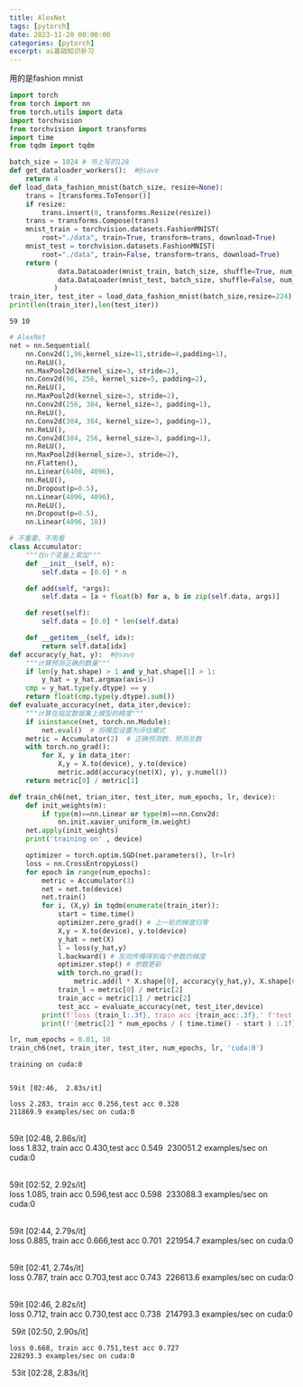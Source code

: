 ```yaml
---
title: AlexNet
tags: [pytorch]
date: 2023-11-20 00:00:00
categories: [pytorch]
excerpt: ai基础知识补习
---
```


用的是fashion mnist


```python
import torch
from torch import nn
from torch.utils import data
import torchvision
from torchvision import transforms
import time
from tqdm import tqdm
```


```python
batch_size = 1024 # 书上写的128
def get_dataloader_workers():  #@save
    return 4
def load_data_fashion_mnist(batch_size, resize=None): 
    trans = [transforms.ToTensor()]
    if resize:
        trans.insert(0, transforms.Resize(resize))
    trans = transforms.Compose(trans)
    mnist_train = torchvision.datasets.FashionMNIST(
        root="./data", train=True, transform=trans, download=True)
    mnist_test = torchvision.datasets.FashionMNIST(
        root="./data", train=False, transform=trans, download=True)
    return (
            data.DataLoader(mnist_train, batch_size, shuffle=True, num_workers=get_dataloader_workers()), 
            data.DataLoader(mnist_test, batch_size, shuffle=False, num_workers=get_dataloader_workers())
           )
train_iter, test_iter = load_data_fashion_mnist(batch_size,resize=224)
print(len(train_iter),len(test_iter))
```

    59 10



```python
# AlexNet
net = nn.Sequential(
    nn.Conv2d(1,96,kernel_size=11,stride=4,padding=1),
    nn.ReLU(),
    nn.MaxPool2d(kernel_size=3, stride=2),
    nn.Conv2d(96, 256, kernel_size=5, padding=2), 
    nn.ReLU(),
    nn.MaxPool2d(kernel_size=3, stride=2),
    nn.Conv2d(256, 384, kernel_size=3, padding=1), 
    nn.ReLU(),
    nn.Conv2d(384, 384, kernel_size=3, padding=1), 
    nn.ReLU(),
    nn.Conv2d(384, 256, kernel_size=3, padding=1),
    nn.ReLU(),
    nn.MaxPool2d(kernel_size=3, stride=2),
    nn.Flatten(),
    nn.Linear(6400, 4096), 
    nn.ReLU(),
    nn.Dropout(p=0.5),
    nn.Linear(4096, 4096), 
    nn.ReLU(),
    nn.Dropout(p=0.5),
    nn.Linear(4096, 10))
```


```python
# 不重要，不用看
class Accumulator:  
    """在n个变量上累加"""
    def __init__(self, n):
        self.data = [0.0] * n

    def add(self, *args):
        self.data = [a + float(b) for a, b in zip(self.data, args)]

    def reset(self):
        self.data = [0.0] * len(self.data)

    def __getitem__(self, idx):
        return self.data[idx]
def accuracy(y_hat, y):  #@save
    """计算预测正确的数量"""
    if len(y_hat.shape) > 1 and y_hat.shape[1] > 1:
        y_hat = y_hat.argmax(axis=1)
    cmp = y_hat.type(y.dtype) == y
    return float(cmp.type(y.dtype).sum())
def evaluate_accuracy(net, data_iter,device):  
    """计算在指定数据集上模型的精度"""
    if isinstance(net, torch.nn.Module):
        net.eval()  # 将模型设置为评估模式
    metric = Accumulator(2)  # 正确预测数、预测总数
    with torch.no_grad():
        for X, y in data_iter:
            X,y = X.to(device), y.to(device)
            metric.add(accuracy(net(X), y), y.numel())
    return metric[0] / metric[1]
```


```python
def train_ch6(net, trian_iter, test_iter, num_epochs, lr, device):
    def init_weights(m):
        if type(m)==nn.Linear or type(m)==nn.Conv2d:
            nn.init.xavier_uniform_(m.weight)
    net.apply(init_weights)
    print('training on' , device)

    optimizer = torch.optim.SGD(net.parameters(), lr=lr)
    loss = nn.CrossEntropyLoss()
    for epoch in range(num_epochs):
        metric = Accumulator(3)
        net = net.to(device)
        net.train()
        for i, (X,y) in tqdm(enumerate(train_iter)):
            start = time.time()
            optimizer.zero_grad() # 上一轮的梯度归零
            X,y = X.to(device), y.to(device)
            y_hat = net(X)
            l = loss(y_hat,y)
            l.backward() # 反向传播得到每个参数的梯度
            optimizer.step() # 参数更新
            with torch.no_grad():
                metric.add(l * X.shape[0], accuracy(y_hat,y), X.shape[0])
            train_l = metric[0] / metric[2]
            train_acc = metric[1] / metric[2]
            test_acc = evaluate_accuracy(net, test_iter,device)
        print(f'loss {train_l:.3f}, train acc {train_acc:.3f},' f'test acc {test_acc:.3f}')
        print(f'{metric[2] * num_epochs / ( time.time() - start ) :.1f} examples/sec '  f'on {str(device)}')
```


```python
lr, num_epochs = 0.01, 10
train_ch6(net, train_iter, test_iter, num_epochs, lr, 'cuda:0')
```

    training on cuda:0


    59it [02:46,  2.83s/it]
    
    loss 2.283, train acc 0.256,test acc 0.328
    211869.9 examples/sec on cuda:0


​    
​    59it [02:48,  2.86s/it]
​    
​    loss 1.832, train acc 0.430,test acc 0.549
​    230051.2 examples/sec on cuda:0


​    
​    59it [02:52,  2.92s/it]
​    
​    loss 1.085, train acc 0.596,test acc 0.598
​    233088.3 examples/sec on cuda:0


​    
​    59it [02:44,  2.79s/it]
​    
​    loss 0.885, train acc 0.666,test acc 0.701
​    221954.7 examples/sec on cuda:0


​    
​    59it [02:41,  2.74s/it]
​    
​    loss 0.787, train acc 0.703,test acc 0.743
​    226613.6 examples/sec on cuda:0


​    
​    59it [02:46,  2.82s/it]
​    
​    loss 0.712, train acc 0.730,test acc 0.738
​    214793.3 examples/sec on cuda:0


​    59it [02:50,  2.90s/it]
​    

    loss 0.668, train acc 0.751,test acc 0.727
    228293.3 examples/sec on cuda:0


​    53it [02:28,  2.83s/it]
